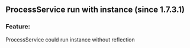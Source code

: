 ## ProcessService run with instance (since 1.7.3.1)

### Feature:



ProcessService could run instance without reflection



